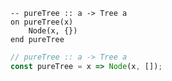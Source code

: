 ```applescript
-- pureTree :: a -> Tree a
on pureTree(x)
    Node(x, {})
end pureTree
```

```js
// pureTree :: a -> Tree a
const pureTree = x => Node(x, []);
```